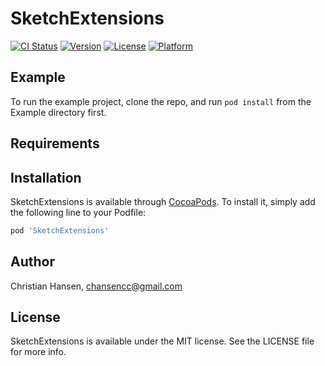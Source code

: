 # SketchExtensions

[![CI Status](https://travis-ci.org/chansencc/SketchExtensions.svg?style=flat)](https://travis-ci.org/chansencc/SketchExtensions)
[![Version](https://img.shields.io/cocoapods/v/SketchExtensions.svg?style=flat)](https://cocoapods.org/pods/SketchExtensions)
[![License](https://img.shields.io/cocoapods/l/SketchExtensions.svg?style=flat)](https://cocoapods.org/pods/SketchExtensions)
[![Platform](https://img.shields.io/cocoapods/p/SketchExtensions.svg?style=flat)](https://cocoapods.org/pods/SketchExtensions)

## Example

To run the example project, clone the repo, and run `pod install` from the Example directory first.

## Requirements

## Installation

SketchExtensions is available through [CocoaPods](https://cocoapods.org). To install
it, simply add the following line to your Podfile:

```ruby
pod 'SketchExtensions'
```

## Author

Christian Hansen, chansencc@gmail.com

## License

SketchExtensions is available under the MIT license. See the LICENSE file for more info.
